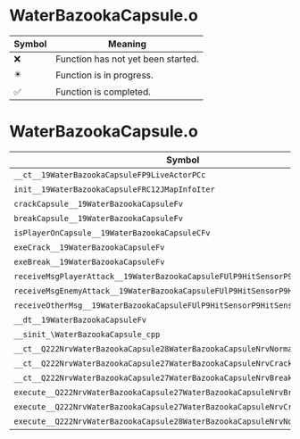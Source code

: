 # WaterBazookaCapsule.o
| Symbol | Meaning 
| ------------- | ------------- 
| :x: | Function has not yet been started. 
| :eight_pointed_black_star: | Function is in progress. 
| :white_check_mark: | Function is completed. 


# WaterBazookaCapsule.o
| Symbol | Decompiled? |
| ------------- | ------------- |
| `__ct__19WaterBazookaCapsuleFP9LiveActorPCc` | :x: |
| `init__19WaterBazookaCapsuleFRC12JMapInfoIter` | :x: |
| `crackCapsule__19WaterBazookaCapsuleFv` | :x: |
| `breakCapsule__19WaterBazookaCapsuleFv` | :x: |
| `isPlayerOnCapsule__19WaterBazookaCapsuleCFv` | :x: |
| `exeCrack__19WaterBazookaCapsuleFv` | :x: |
| `exeBreak__19WaterBazookaCapsuleFv` | :x: |
| `receiveMsgPlayerAttack__19WaterBazookaCapsuleFUlP9HitSensorP9HitSensor` | :x: |
| `receiveMsgEnemyAttack__19WaterBazookaCapsuleFUlP9HitSensorP9HitSensor` | :x: |
| `receiveOtherMsg__19WaterBazookaCapsuleFUlP9HitSensorP9HitSensor` | :x: |
| `__dt__19WaterBazookaCapsuleFv` | :x: |
| `__sinit_\WaterBazookaCapsule_cpp` | :x: |
| `__ct__Q222NrvWaterBazookaCapsule28WaterBazookaCapsuleNrvNormalFv` | :x: |
| `__ct__Q222NrvWaterBazookaCapsule27WaterBazookaCapsuleNrvCrackFv` | :x: |
| `__ct__Q222NrvWaterBazookaCapsule27WaterBazookaCapsuleNrvBreakFv` | :x: |
| `execute__Q222NrvWaterBazookaCapsule27WaterBazookaCapsuleNrvBreakCFP5Spine` | :x: |
| `execute__Q222NrvWaterBazookaCapsule27WaterBazookaCapsuleNrvCrackCFP5Spine` | :x: |
| `execute__Q222NrvWaterBazookaCapsule28WaterBazookaCapsuleNrvNormalCFP5Spine` | :x: |
